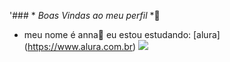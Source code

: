   '### * *Boas Vindas ao meu perfil* *💙
  - meu nome é anna💙
eu estou estudando: [alura] (https://www.alura.com.br)
![](https://media.tenor.com/W-42HlChzwAAAAAM/rainn-wilson.gif) 
